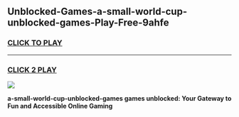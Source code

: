 
## Unblocked-Games-a-small-world-cup-unblocked-games-Play-Free-9ahfe
<h3>
<a href="https://premium76.site?title=a-small-world-cup-unblocked-games&ref=15A">CLICK TO PLAY</a></h3>
<hr>

<h3>
<a href="https://premium76.site?title=a-small-world-cup-unblocked-games&ref=15A">CLICK 2 PLAY</a>
  
</h3>

<a href="https://premium76.site?title=a-small-world-cup-unblocked-games&ref=15A"><img src="https://clearcache.store/games.png"></a>


**a-small-world-cup-unblocked-games games unblocked: Your Gateway to Fun and Accessible Online Gaming**
